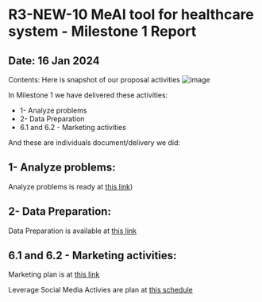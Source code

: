 # R3-NEW-10 MeAI tool for healthcare system - Milestone 1 Report
## Date: 16 Jan 2024
Contents: Here is snapshot of our proposal activities
![image](https://github.com/cardano2vn/deepfunding/assets/34856010/0c0707c6-bf91-47f6-9fb5-107da8961e92)


In Milestone 1 we have delivered these activities:

- 1- Analyze problems
- 2- Data Preparation
- 6.1 and 6.2 - Marketing activities

And these are individuals document/delivery we did:


## 1- Analyze problems:
Analyze problems is ready at  [this link](https://onedrive.live.com/?authkey=%21AEwP5m6ONKwlZqg&cid=AB596397B82FC465&id=AB596397B82FC465%21241659&parId=AB596397B82FC465%21201976&o=OneUp))
## 2- Data Preparation:
Data Preparation is available at [this link](https://onedrive.live.com/?authkey=%21AEwP5m6ONKwlZqg&cid=AB596397B82FC465&id=AB596397B82FC465%21241154&parId=AB596397B82FC465%21201976&o=OneUp)
## 6.1 and 6.2 - Marketing activities:
Marketing plan is at [this link](https://docs.google.com/presentation/d/1cvzSWgG-g5yy8e2yU1NWNzMbzze21Btd/edit?usp=sharing&ouid=106811817203266848443&rtpof=true&sd=true)

Leverage Social Media Activies are plan at [this schedule](https://docs.google.com/spreadsheets/d/1n-d8fY9w49Bwr3vOKGrjMmWe49Eda_EqBT8h-RexTKI/edit?usp=sharing)
